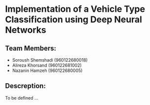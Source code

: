# Implementation of a Vehicle Type Classification using Deep Neural Networks

## Team Members:
- Soroush Shemshadi (960122680018)
- Alireza Khorsand (960122681002)
- Nazanin Hamzeh (960122680005)

## Descreption:
To be defined ...
